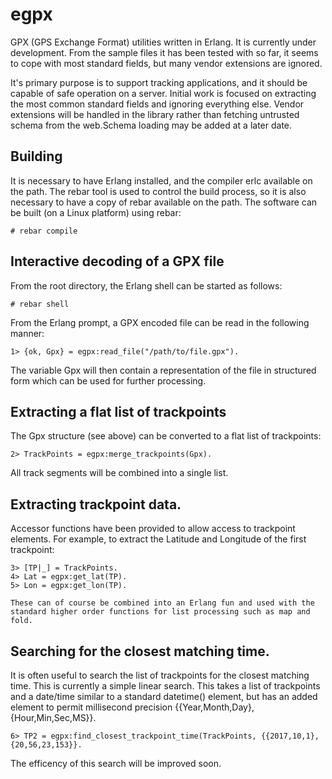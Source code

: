 # egpx
GPX (GPS Exchange Format) utilities written in Erlang. It is currently under development. From the sample files it has been tested with so far, it seems to cope with most standard fields, but many vendor extensions are ignored.

It's primary purpose is to support tracking applications, and it should be capable of safe operation on a server. Initial work is focused on extracting the most common standard fields and ignoring everything else. Vendor extensions will be handled in the library rather than fetching untrusted schema from the web.Schema loading may be added at a later date.

## Building
It is necessary to have Erlang installed, and the compiler erlc available on the path. The rebar tool is used to control the build process, so it is also necessary to have a copy of rebar available on the path. The software can be built (on a Linux platform) using rebar:
```
# rebar compile
```
## Interactive decoding of a GPX file
From the root directory, the Erlang shell can be started as follows:
```
# rebar shell
```
From the Erlang prompt, a GPX encoded file can be read in the following manner: 
```
1> {ok, Gpx} = egpx:read_file("/path/to/file.gpx").
```
The variable Gpx will then contain a representation of the file in structured form which can be used for further processing.

## Extracting a flat list of trackpoints
The Gpx structure (see above) can be converted to a flat list of trackpoints:
```
2> TrackPoints = egpx:merge_trackpoints(Gpx).
```
All track segments will be combined into a single list.

## Extracting trackpoint data.
Accessor functions have been provided to allow access to trackpoint elements. For example, to extract the Latitude and Longitude of the first trackpoint:
```
3> [TP|_] = TrackPoints.
4> Lat = egpx:get_lat(TP).
5> Lon = egpx:get_lon(TP).

These can of course be combined into an Erlang fun and used with the standard higher order functions for list processing such as map and fold.
```
## Searching for the closest matching time.
It is often useful to search the list of trackpoints for the closest matching time. This is currently a simple linear search. This takes a list of trackpoints and a date/time similar to a standard datetime() element, but has an added element to permit millisecond precision {{Year,Month,Day},{Hour,Min,Sec,MS}}.
```
6> TP2 = egpx:find_closest_trackpoint_time(TrackPoints, {{2017,10,1},{20,56,23,153}}.
```
The efficency of this search will be improved soon.

